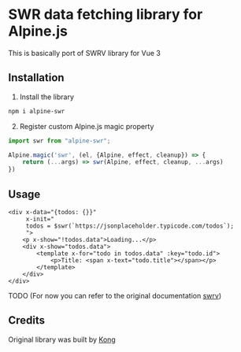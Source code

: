 # SWR data fetching library for Alpine.js

This is basically port of SWRV library for Vue 3

## Installation

1. Install the library
```bash
npm i alpine-swr
```
2. Register custom Alpine.js magic property

```js
import swr from "alpine-swr";

Alpine.magic('swr', (el, {Alpine, effect, cleanup}) => {
    return (...args) => swr(Alpine, effect, cleanup, ...args)
})
```

## Usage
```blade
<div x-data="{todos: {}}"
     x-init="
     todos = $swr(`https://jsonplaceholder.typicode.com/todos`);
     ">
    <p x-show="!todos.data">Loading...</p>
    <div x-show="todos.data">
        <template x-for="todo in todos.data" :key="todo.id">
            <p>Title: <span x-text="todo.title"></span></p>
        </template>
    </div>
</div>

```

TODO
(For now you can refer to the original documentation [swrv](https://github.com/Kong/swrv))

## Credits

Original library was built by [Kong](https://github.com/Kong)
